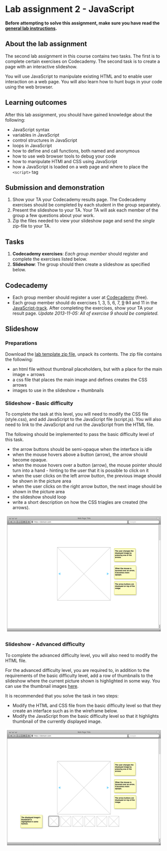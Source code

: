# Lab assignment 2 - JavaScript

**Before attempting to solve this assignment, make sure you have read the [general lab instructions](page.en.php?id=labs).**

## About the lab assignment

The second lab assignment in this course contains two tasks. The first is to complete certain exercises on Codecademy. The second task is to create a page with an interactive slideshow.

You will use JavaScript to manipulate existing HTML and to enable user interaction on a web page. You will also learn how to hunt bugs in your code using the web browser.

## Learning outcomes

After this lab assignment, you should have gained knowledge about the following:

* JavaScript syntax
* variables in JavaScript
* control structures in JavaScript
* loops in JavaScript
* how to define and call functions, both named and anonymous
* how to use web browser tools to debug your code
* how to manipulate HTMl and CSS using JavaScript
* how a JavaScript is loaded on a web page and where to place the `<script>` tag

## Submission and demonstration

1. Show your TA your Codecademy results page. The Codecademy exercises should be completed by each student in the group separately. 
2. Present the slideshow to your TA. Your TA will ask each member of the group a few questions about your work.
2. Zip the files needed to view your slideshow page and send the *single* zip-file to your TA.

## Tasks

1. **Codecademy exercises**: *Each group member* should register and complete the exercises listed below.
2. **Slideshow**: The group should then create a slideshow as specified below.

## Codecademy

* Each group member should register a user at [Codecademy](http://www.codecademy.com) (free).
* Each group member should do exercises 1, 3, 5, 6, 7, <ins datetime="2013-11-05T15:52:00+01:00">9</ins> <del datetime="2013-11-05T15:52:00+01:00">9.1</del> and 11 in the [JavaScript-track](http://www.codecademy.com/tracks/javascript). After completing the exercises, show your TA your result page. *Update 2013-11-05: All of exercise 9 should be completed.*

## Slideshow

### Preparations

Download the [lab template zip file](labtemplates/lab2-template.zip), unpack its contents. The zip file contains the following:

- an html file without thumbnail placeholders, but with a place for the main image + arrows
- a css file that places the main image and defines creates the CSS arrows
- images to use in the slideshow + thumbnails

### Slideshow - Basic difficulty

To complete the task at this level, you will need to modify the CSS file (style.css), and add JavaScript to the JavaScript file (script.js). You will also need to link to the JavaScript and run the JavaScript from the HTML file.

The following should be implemented to pass the basic difficulty level of this task.

- the arrow buttons should be semi-opaque when the interface is idle
- when the mouse hovers above a button (arrow), the arrow should become opaque.
- when the mouse hovers over a button (arrow), the mouse pointer should turn into a hand - hinting to the user that it is possible to click on it
- when the user clicks on the left arrow button, the previous image should be shown in the picture area
- when the user clicks on the right arrow button, the next image should be shown in the picture area
- the slideshow should loop
- write a short description on how the CSS triagles are created (the arrows).

![Wireframe for the basic difficulty level](images/lab2-basic.png)

### Slideshow - Advanced difficulty

To complete the advanced difficulty level, you will also need to modify the HTML file.

For the advanced difficulty level, you are required to, in addition to the requirements of the basic difficulty level, add a row of thumbnails to the slideshow where the current picture shown is highlighted in some way. You can use the thumbnail images [here](labtemplates/lab1/images).

It is recommended that you solve the task in two steps:

- Modify the HTML and CSS file from the basic difficulty level so that they create an interface such as in the wireframe below.
- Modify the JavaScript from the basic difficulty level so that it highlights thumbnail of the currently displayed image.

![Wireframe for the advanced difficulty level](images/lab2-advanced.png)
